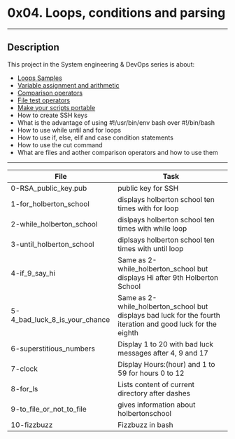 # 0x04. Loops, conditions and parsing
---
## Description

This project in the System engineering & DevOps series is about:

* [Loops Samples](http://tldp.org/LDP/Bash-Beginners-Guide/html/sect_09_01.html)
* [Variable assignment and arithmetic](http://tldp.org/LDP/abs/html/ops.html)
* [Comparison operators](http://tldp.org/LDP/abs/html/comparison-ops.html)
* [File test operators](http://tldp.org/LDP/abs/html/fto.html)
* [Make your scripts portable](https://www.cyberciti.biz/tips/finding-bash-perl-python-portably-using-env.html)
* How to create SSH keys
* What is the advantage of using #!/usr/bin/env bash over #!/bin/bash
* How to use while until and for loops
* How to use if, else, elif and case condition statements
* How to use the cut command
* What are files and aother comparison operators and how to use them

---
File|Task
---|---
0-RSA_public_key.pub | public key for SSH
1-for_holberton_school | displays holberton school ten times with for loop
2-while_holberton_school | dislpays holberton school ten times with while loop
3-until_holberton_school | diplsays holberton school ten times with until loop
4-if_9_say_hi | Same as 2-while_holberton_school but displays Hi after 9th Holberton School
5-4_bad_luck_8_is_your_chance | Same as 2-while_holberton_school but displays bad luck for the fourth iteration and good luck for the eighth
6-superstitious_numbers | Display 1 to 20 with bad luck messages after 4, 9 and 17
7-clock | Display Hours:(hour) and 1 to 59 for hours 0 to 12
8-for_ls | Lists content of current directory after dashes
9-to_file_or_not_to_file | gives information about holbertonschool
10-fizzbuzz | Fizzbuzz in bash

